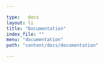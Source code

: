 ```yaml
---

type:   docs
layout: li
title: "Documentation"
index_file: ""
menu: "documentation"
path: "content/docs/documentation"

---
```

